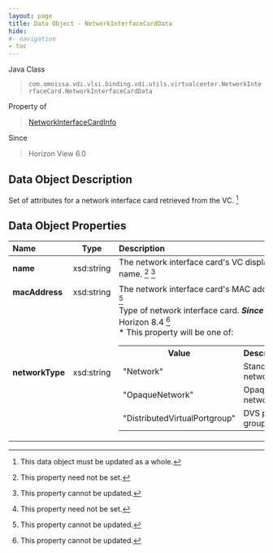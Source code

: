 ```yaml
---
layout: page
title: Data Object - NetworkInterfaceCardData
hide:
#- navigation
- toc
---
```






Java Class
> `com.omnissa.vdi.vlsi.binding.vdi.utils.virtualcenter.NetworkInterfaceCard.NetworkInterfaceCardData`

Property of
> [NetworkInterfaceCardInfo](vdi.utils.virtualcenter.NetworkInterfaceCard.NetworkInterfaceCardInfo.md#field_detail)

Since
> Horizon View 6.0


## Data Object Description

Set of attributes for a network interface card retrieved from the VC.
 [^167]



## Data Object Properties

 Name | Type | Description
:---|:---:|:---
**name**|  xsd:string|  The network interface card's VC display name. [^1] [^2]
**macAddress**|  xsd:string|  The network interface card's MAC address. [^1] [^2]
**networkType**|  xsd:string|  Type of network interface card.  **_Since_** Horizon 8.4 [^2] <br>* This property will be one of:<br><table><tr><th>Value</th><th>Description</th></tr><tr><td>"Network"</td><td>Standard network</td></tr><tr><td>"OpaqueNetwork"</td><td>Opaque network</td></tr><tr><td>"DistributedVirtualPortgroup"</td><td>DVS port group</td></tr></table>




 


[^1]: This property need not be set.
[^2]: This property cannot be updated.
[^167]: This data object must be updated as a whole.